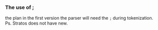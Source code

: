 ### The use of ; 

the plan in the first version the  parser will need the `;` during tokenization.
Ps. Stratos does not have new.